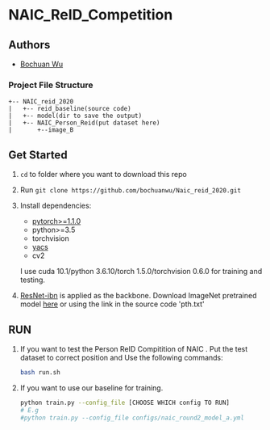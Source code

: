 # NAIC_ReID_Competition


## Authors

- [Bochuan Wu](https://github.com/bochuanwu/)



### Project File Structure

```
+-- NAIC_reid_2020
|   +-- reid_baseline(source code)
|   +-- model(dir to save the output)
|   +-- NAIC_Person_Reid(put dataset here)
|		+--image_B
```

## Get Started

1. `cd` to folder where you want to download this repo

2. Run `git clone https://github.com/bochuanwu/Naic_reid_2020.git`

3. Install dependencies:
   - [pytorch>=1.1.0](https://pytorch.org/)
   - python>=3.5
   - torchvision
   - [yacs](https://github.com/rbgirshick/yacs)
   - cv2
   
   I use cuda 10.1/python 3.6.10/torch 1.5.0/torchvision 0.6.0 for training and testing.
   
5.  [ResNet-ibn](https://github.com/XingangPan/IBN-Net) is applied as the backbone. Download ImageNet pretrained model  [here](https://drive.google.com/drive/folders/1thS2B8UOSBi_cJX6zRy6YYRwz_nVFI_S)  or using the link in the source code 'pth.txt'

## RUN

1. If you want to test the Person ReID Compitition of NAIC . Put the test dataset to correct position and Use the following commands:

   ```bash
   bash run.sh
   ```

2. If  you want to use our baseline for training. 

   ```bash
   python train.py --config_file [CHOOSE WHICH config TO RUN]
   # E.g
   #python train.py --config_file configs/naic_round2_model_a.yml
   ```

